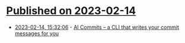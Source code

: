 # [Published on 2023-02-14](index.md)

* [2023-02-14, 15:32:06](https://news.ycombinator.com/item?id=34790721) - [AI Commits – a CLI that writes your commit messages for you](https://github.com/Nutlope/aicommits)
